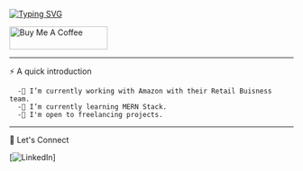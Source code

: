 [![Typing SVG](https://readme-typing-svg.demolab.com/?lines=Hi+there!+I+am+Navaneeth+👋)](https://git.io/typing-svg)


<a href="https://www.buymeacoffee.com/vnavaneeth" target="_blank"><img src="https://cdn.buymeacoffee.com/buttons/default-orange.png" alt="Buy Me A Coffee" height="41" width="174"></a>

--------------------------------------------------------------------------------------------------------------------------------------------------------------------------------

⚡ A quick introduction
   
      -🔭 I’m currently working with Amazon with their Retail Buisness team.
      -🌱 I’m currently learning MERN Stack.
      -💼 I'm open to freelancing projects.

--------------------------------------------------------------------------------------------------------------------------------------------------------------------------------

🔗 Let's Connect

   [![LinkedIn](https://img.shields.io/badge/LinkedIn-0077B5?style=for-the-badge&logo=linkedin&logoColor=white)]
   

    
